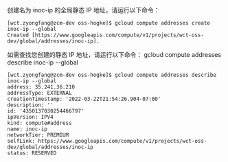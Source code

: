 创建名为 inoc-ip 的全局静态 IP 地址，请运行以下命令：
```
[wct.zyongfang@zcm-dev oss-hogke]$ gcloud compute addresses create inoc-ip --global
Created [https://www.googleapis.com/compute/v1/projects/wct-oss-dev/global/addresses/inoc-ip].
```
如需查找您创建的静态 IP 地址，请运行以下命令：
gcloud compute addresses describe inoc-ip --global
```
[wct.zyongfang@zcm-dev oss-hogke]$ gcloud compute addresses describe inoc-ip --global
address: 35.241.36.210
addressType: EXTERNAL
creationTimestamp: '2022-03-22T21:54:26.904-07:00'
description: ''
id: '4350137030254466797'
ipVersion: IPV4
kind: compute#address
name: inoc-ip
networkTier: PREMIUM
selfLink: https://www.googleapis.com/compute/v1/projects/wct-oss-dev/global/addresses/inoc-ip
status: RESERVED
```
